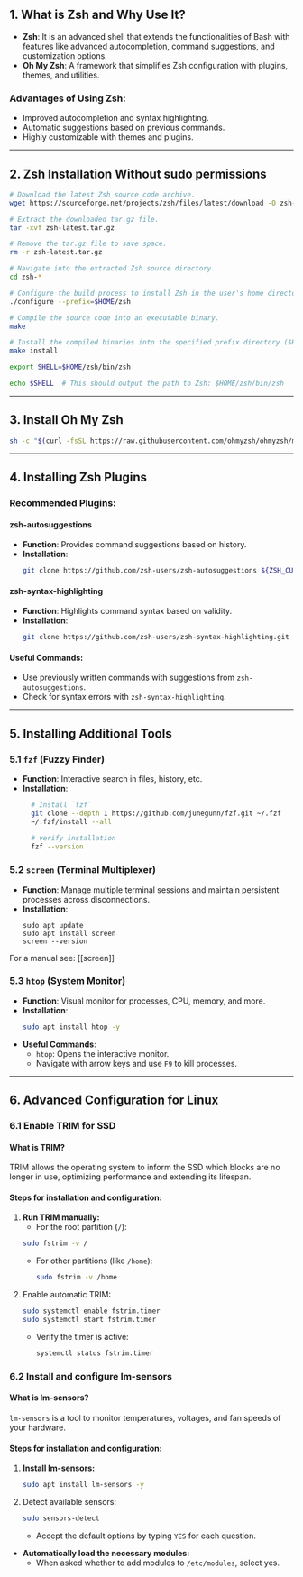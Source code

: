 ## 1. What is Zsh and Why Use It?
- **Zsh**: It is an advanced shell that extends the functionalities of Bash with features like advanced autocompletion, command suggestions, and customization options.
- **Oh My Zsh**: A framework that simplifies Zsh configuration with plugins, themes, and utilities.
### Advantages of Using Zsh:
- Improved autocompletion and syntax highlighting.
- Automatic suggestions based on previous commands.
- Highly customizable with themes and plugins.

---
## 2. Zsh Installation Without sudo permissions

```bash
# Download the latest Zsh source code archive.
wget https://sourceforge.net/projects/zsh/files/latest/download -O zsh-latest.tar.gz

# Extract the downloaded tar.gz file.
tar -xvf zsh-latest.tar.gz

# Remove the tar.gz file to save space.
rm -r zsh-latest.tar.gz

# Navigate into the extracted Zsh source directory.
cd zsh-*

# Configure the build process to install Zsh in the user's home directory.
./configure --prefix=$HOME/zsh

# Compile the source code into an executable binary.
make

# Install the compiled binaries into the specified prefix directory ($HOME/zsh).
make install

export SHELL=$HOME/zsh/bin/zsh

echo $SHELL  # This should output the path to Zsh: $HOME/zsh/bin/zsh
```

---
## 3. Install Oh My Zsh
   ```bash
   sh -c "$(curl -fsSL https://raw.githubusercontent.com/ohmyzsh/ohmyzsh/master/tools/install.sh)"
   ```

---
## 4. Installing Zsh Plugins
### Recommended Plugins:
#### **zsh-autosuggestions**
- **Function**: Provides command suggestions based on history.
- **Installation**:
  ```bash
  git clone https://github.com/zsh-users/zsh-autosuggestions ${ZSH_CUSTOM:-~/.oh-my-zsh/custom}/plugins/zsh-autosuggestions
  ```
#### **zsh-syntax-highlighting**
- **Function**: Highlights command syntax based on validity.
- **Installation**:
  ```bash
  git clone https://github.com/zsh-users/zsh-syntax-highlighting.git ${ZSH_CUSTOM:-~/.oh-my-zsh/custom}/plugins/zsh-syntax-highlighting
  ```
#### Useful Commands:
- Use previously written commands with suggestions from `zsh-autosuggestions`.
- Check for syntax errors with `zsh-syntax-highlighting`.
---
## 5. Installing Additional Tools

### **5.1 `fzf` (Fuzzy Finder)**
- **Function**: Interactive search in files, history, etc.
- **Installation**:
  ```bash
	# Install `fzf`
    git clone --depth 1 https://github.com/junegunn/fzf.git ~/.fzf
    ~/.fzf/install --all
    
	# verify installation
    fzf --version
   ```
### **5.2** `screen` **(Terminal Multiplexer)**
- **Function**: Manage multiple terminal sessions and maintain persistent processes across disconnections.
- **Installation**:
    ```
    sudo apt update
    sudo apt install screen
    screen --version
    ```
For a manual see: [[screen]]
### **5.3 `htop` (System Monitor)**

- **Function**: Visual monitor for processes, CPU, memory, and more.
- **Installation**:
  ```bash
  sudo apt install htop -y
  ```
- **Useful Commands**:
    - `htop`: Opens the interactive monitor.
    - Navigate with arrow keys and use `F9` to kill processes.

---

## 6. Advanced Configuration for Linux

### **6.1 Enable TRIM for SSD**

#### **What is TRIM?**
TRIM allows the operating system to inform the SSD which blocks are no longer in use, optimizing performance and extending its lifespan.
#### **Steps for installation and configuration:**
1. **Run TRIM manually:**
    - For the root partition (`/`):
     ```bash
     sudo fstrim -v /
     ```
   - For other partitions (like `/home`):
     ```bash
     sudo fstrim -v /home
     ```
2. Enable automatic TRIM:
   ```bash
   sudo systemctl enable fstrim.timer
   sudo systemctl start fstrim.timer
   ```
   - Verify the timer is active:
     ```bash
     systemctl status fstrim.timer
     ```
### **6.2 Install and configure lm-sensors**

#### **What is lm-sensors?**
`lm-sensors` is a tool to monitor temperatures, voltages, and fan speeds of your hardware.
#### **Steps for installation and configuration:**
1. **Install lm-sensors:**
   ```bash
   sudo apt install lm-sensors -y
   ```
2. Detect available sensors:
   ```bash
   sudo sensors-detect
   ```
   - Accept the default options by typing `YES` for each question.
- **Automatically load the necessary modules:**
    - When asked whether to add modules to `/etc/modules`, select yes.


